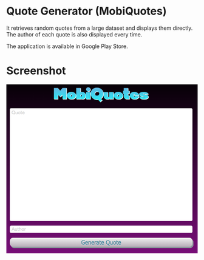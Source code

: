 # Quote Generator (MobiQuotes)

It retrieves random quotes from a large dataset and displays them directly.<br>
The author of each quote is also displayed every time.

The application is available in Google Play Store.

# Screenshot

![alt tag](https://raw.githubusercontent.com/MobiQuotes/mobiquotes-app/main/mobiscreenshot.png)
